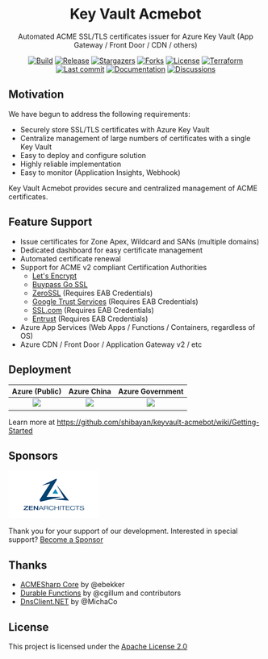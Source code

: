 <h1 align="center">
  Key Vault Acmebot
</h1>
<p align="center">
  Automated ACME SSL/TLS certificates issuer for Azure Key Vault (App Gateway / Front Door / CDN / others)
</p>
<p align="center">
  <a href="https://github.com/shibayan/keyvault-acmebot/actions/workflows/build.yml" rel="nofollow"><img src="https://github.com/shibayan/keyvault-acmebot/workflows/Build/badge.svg" alt="Build" style="max-width: 100%;"></a>
  <a href="https://github.com/shibayan/keyvault-acmebot/releases/latest" rel="nofollow"><img src="https://badgen.net/github/release/shibayan/keyvault-acmebot" alt="Release" style="max-width: 100%;"></a>
  <a href="https://github.com/shibayan/keyvault-acmebot/stargazers" rel="nofollow"><img src="https://badgen.net/github/stars/shibayan/keyvault-acmebot" alt="Stargazers" style="max-width: 100%;"></a>
  <a href="https://github.com/shibayan/keyvault-acmebot/network/members" rel="nofollow"><img src="https://badgen.net/github/forks/shibayan/keyvault-acmebot" alt="Forks" style="max-width: 100%;"></a>
  <a href="https://github.com/shibayan/keyvault-acmebot/blob/master/LICENSE"><img src="https://badgen.net/github/license/shibayan/keyvault-acmebot" alt="License" style="max-width: 100%;"></a>
  <a href="https://registry.terraform.io/modules/shibayan/keyvault-acmebot/azurerm/latest" rel="nofollow"><img src="https://badgen.net/badge/terraform/registry/5c4ee5" alt="Terraform" style="max-width: 100%;"></a>
  <br>
  <a href="https://github.com/shibayan/keyvault-acmebot/commits/master" rel="nofollow"><img src="https://badgen.net/github/last-commit/shibayan/keyvault-acmebot" alt="Last commit" style="max-width: 100%;"></a>
  <a href="https://github.com/shibayan/keyvault-acmebot/wiki" rel="nofollow"><img src="https://badgen.net/badge/documentation/available/ff7733" alt="Documentation" style="max-width: 100%;"></a>
  <a href="https://github.com/shibayan/keyvault-acmebot/discussions" rel="nofollow"><img src="https://badgen.net/badge/discussions/welcome/ff7733" alt="Discussions" style="max-width: 100%;"></a>
</p>

## Motivation

We have begun to address the following requirements:

- Securely store SSL/TLS certificates with Azure Key Vault
- Centralize management of large numbers of certificates with a single Key Vault
- Easy to deploy and configure solution
- Highly reliable implementation
- Easy to monitor (Application Insights, Webhook)

Key Vault Acmebot provides secure and centralized management of ACME certificates.

## Feature Support

- Issue certificates for Zone Apex, Wildcard and SANs (multiple domains)
- Dedicated dashboard for easy certificate management
- Automated certificate renewal
- Support for ACME v2 compliant Certification Authorities
  - [Let's Encrypt](https://letsencrypt.org/)
  - [Buypass Go SSL](https://www.buypass.com/ssl/resources/acme-free-ssl)
  - [ZeroSSL](https://zerossl.com/features/acme/) (Requires EAB Credentials)
  - [Google Trust Services](https://pki.goog/) (Requires EAB Credentials)
  - [SSL.com](https://www.ssl.com/how-to/order-free-90-day-ssl-tls-certificates-with-acme/) (Requires EAB Credentials)
  - [Entrust](https://www.entrust.com/) (Requires EAB Credentials)
- Azure App Services (Web Apps / Functions / Containers, regardless of OS)
- Azure CDN / Front Door / Application Gateway v2 / etc

## Deployment

| Azure (Public) | Azure China | Azure Government |
| :---: | :---: | :---: |
| <a href="https://portal.azure.com/#create/Microsoft.Template/uri/https%3A%2F%2Fraw.githubusercontent.com%2Fshibayan%2Fkeyvault-acmebot%2Fmaster%2Fazuredeploy.json" target="_blank"><img src="https://aka.ms/deploytoazurebutton" /></a> | <a href="https://portal.azure.cn/#create/Microsoft.Template/uri/https%3A%2F%2Fraw.githubusercontent.com%2Fshibayan%2Fkeyvault-acmebot%2Fmaster%2Fazuredeploy.json" target="_blank"><img src="https://aka.ms/deploytoazurebutton" /></a> | <a href="https://portal.azure.us/#create/Microsoft.Template/uri/https%3A%2F%2Fraw.githubusercontent.com%2Fshibayan%2Fkeyvault-acmebot%2Fmaster%2Fazuredeploy.json" target="_blank"><img src="https://aka.ms/deploytoazurebutton" /></a> |

Learn more at https://github.com/shibayan/keyvault-acmebot/wiki/Getting-Started

## Sponsors

[![ZEN Architects](docs/images/zenarchitects.png)](https://zenarchitects.co.jp)

Thank you for your support of our development. Interested in special support? [Become a Sponsor](https://github.com/sponsors/shibayan)

## Thanks

- [ACMESharp Core](https://github.com/PKISharp/ACMESharpCore) by @ebekker
- [Durable Functions](https://github.com/Azure/azure-functions-durable-extension) by @cgillum and contributors
- [DnsClient.NET](https://github.com/MichaCo/DnsClient.NET) by @MichaCo

## License

This project is licensed under the [Apache License 2.0](https://github.com/shibayan/keyvault-acmebot/blob/master/LICENSE)
